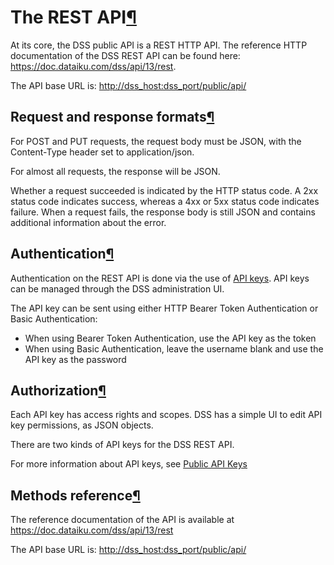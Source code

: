 The REST API[¶](#the-rest-api "Permalink to this heading")
==========================================================


At its core, the DSS public API is a REST HTTP API. The reference HTTP documentation of the DSS REST API can be found here: <https://doc.dataiku.com/dss/api/13/rest>.


The API base URL is: <http://dss_host:dss_port/public/api/>



Request and response formats[¶](#request-and-response-formats "Permalink to this heading")
------------------------------------------------------------------------------------------


For POST and PUT requests, the request body must be JSON, with the Content\-Type header set to application/json.


For almost all requests, the response will be JSON.


Whether a request succeeded is indicated by the HTTP status code. A 2xx status code indicates success, whereas a 4xx or 5xx status code indicates failure. When a request fails, the response body is still JSON and contains additional information about the error.




Authentication[¶](#authentication "Permalink to this heading")
--------------------------------------------------------------


Authentication on the REST API is done via the use of [API keys](keys.html). API keys can be managed through the DSS administration UI.


The API key can be sent using either HTTP Bearer Token Authentication or Basic Authentication:


* When using Bearer Token Authentication, use the API key as the token
* When using Basic Authentication, leave the username blank and use the API key as the password




Authorization[¶](#authorization "Permalink to this heading")
------------------------------------------------------------


Each API key has access rights and scopes. DSS has a simple UI to edit API key permissions, as JSON objects.


There are two kinds of API keys for the DSS REST API.


For more information about API keys, see [Public API Keys](keys.html)




Methods reference[¶](#methods-reference "Permalink to this heading")
--------------------------------------------------------------------


The reference documentation of the API is available at <https://doc.dataiku.com/dss/api/13/rest>


The API base URL is: <http://dss_host:dss_port/public/api/>